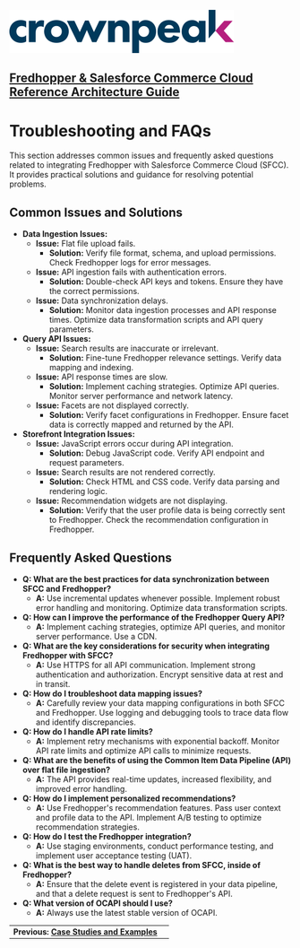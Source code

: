 <a href="http://www.crownpeak.com" target="_blank">![Crownpeak Logo](../../../images/logo/crownpeak-logo.png "Crownpeak Logo")</a>

## [Fredhopper & Salesforce Commerce Cloud Reference Architecture Guide](../README.md)

# Troubleshooting and FAQs
This section addresses common issues and frequently asked questions related to integrating Fredhopper with Salesforce Commerce Cloud (SFCC). It provides practical solutions and guidance for resolving potential problems.

## Common Issues and Solutions

* **Data Ingestion Issues:**
  * **Issue:** Flat file upload fails.
    * **Solution:** Verify file format, schema, and upload permissions. Check Fredhopper logs for error messages.
  * **Issue:** API ingestion fails with authentication errors.
    * **Solution:** Double-check API keys and tokens. Ensure they have the correct permissions.
  * **Issue:** Data synchronization delays.
    * **Solution:** Monitor data ingestion processes and API response times. Optimize data transformation scripts and API query parameters.
* **Query API Issues:**
  * **Issue:** Search results are inaccurate or irrelevant.
    * **Solution:** Fine-tune Fredhopper relevance settings. Verify data mapping and indexing.
  * **Issue:** API response times are slow.
    * **Solution:** Implement caching strategies. Optimize API queries. Monitor server performance and network latency.
  * **Issue:** Facets are not displayed correctly.
    * **Solution:** Verify facet configurations in Fredhopper. Ensure facet data is correctly mapped and returned by the API.
* **Storefront Integration Issues:**
  * **Issue:** JavaScript errors occur during API integration.
    * **Solution:** Debug JavaScript code. Verify API endpoint and request parameters.
  * **Issue:** Search results are not rendered correctly.
    * **Solution:** Check HTML and CSS code. Verify data parsing and rendering logic.
  * **Issue:** Recommendation widgets are not displaying.
    * **Solution:** Verify that the user profile data is being correctly sent to Fredhopper. Check the recommendation configuration in Fredhopper.

## Frequently Asked Questions

* **Q: What are the best practices for data synchronization between SFCC and Fredhopper?**
  * **A:** Use incremental updates whenever possible. Implement robust error handling and monitoring. Optimize data transformation scripts.
* **Q: How can I improve the performance of the Fredhopper Query API?**
  * **A:** Implement caching strategies, optimize API queries, and monitor server performance. Use a CDN.
* **Q: What are the key considerations for security when integrating Fredhopper with SFCC?**
  * **A:** Use HTTPS for all API communication. Implement strong authentication and authorization. Encrypt sensitive data at rest and in transit.
* **Q: How do I troubleshoot data mapping issues?**
  * **A:** Carefully review your data mapping configurations in both SFCC and Fredhopper. Use logging and debugging tools to trace data flow and identify discrepancies.
* **Q: How do I handle API rate limits?**
  * **A:** Implement retry mechanisms with exponential backoff. Monitor API rate limits and optimize API calls to minimize requests.
* **Q: What are the benefits of using the Common Item Data Pipeline (API) over flat file ingestion?**
  * **A:** The API provides real-time updates, increased flexibility, and improved error handling.
* **Q: How do I implement personalized recommendations?**
  * **A:** Use Fredhopper's recommendation features. Pass user context and profile data to the API. Implement A/B testing to optimize recommendation strategies.
* **Q: How do I test the Fredhopper integration?**
  * **A:** Use staging environments, conduct performance testing, and implement user acceptance testing (UAT).
* **Q: What is the best way to handle deletes from SFCC, inside of Fredhopper?**
  * **A:** Ensure that the delete event is registered in your data pipeline, and that a delete request is sent to Fredhopper's API.
* **Q: What version of OCAPI should I use?**
  * **A:** Always use the latest stable version of OCAPI.


|                                                                                   |                                                                             |
|-----------------------------------------------------------------------------------|-----------------------------------------------------------------------------|
| **Previous: [Case Studies and Examples](../case-studies-and-examples/README.md)** |                                                                             |